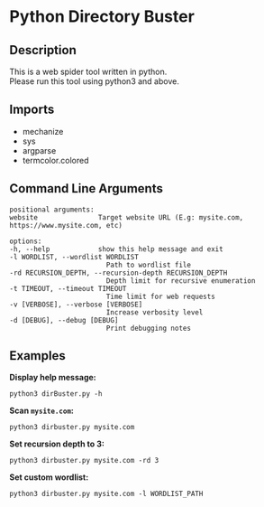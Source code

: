 # Python Directory Buster

## Description

This is a web spider tool written in python.\
Please run this tool using python3 and above.

## Imports

- mechanize
- sys
- argparse
- termcolor.colored

## Command Line Arguments

    positional arguments:
    website               Target website URL (E.g: mysite.com, https://www.mysite.com, etc)

    options:
    -h, --help            show this help message and exit
    -l WORDLIST, --wordlist WORDLIST
                            Path to wordlist file
    -rd RECURSION_DEPTH, --recursion-depth RECURSION_DEPTH
                            Depth limit for recursive enumeration
    -t TIMEOUT, --timeout TIMEOUT
                            Time limit for web requests
    -v [VERBOSE], --verbose [VERBOSE]
                            Increase verbosity level
    -d [DEBUG], --debug [DEBUG]
                            Print debugging notes

## Examples

**Display help message:**

    python3 dirBuster.py -h

**Scan `mysite.com`:**

    python3 dirbuster.py mysite.com

**Set recursion depth to 3:**

    python3 dirbuster.py mysite.com -rd 3

**Set custom wordlist:**

    python3 dirbuster.py mysite.com -l WORDLIST_PATH
